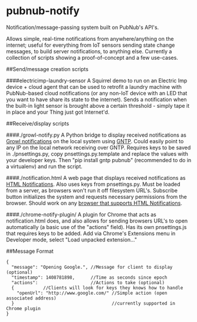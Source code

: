 pubnub-notify
=============

Notification/message-passing system built on PubNub's API's.

Allows simple, real-time notifications from anywhere/anything on the internet; useful for everything from IoT sensors sending state change messages, to build server notifications, to anything else. Currently a collection of scripts showing a proof-of-concept and a few use-cases.


##Send/message creation scripts

####electricimp-laundry-sensor
A Squirrel demo to run on an Electric Imp device + cloud agent that can be used to retrofit a laundry machine with PubNub-based cloud notifications (or any non-IoT device with an LED that you want to have share its state to the internet). Sends a notification when the built-in light sensor is brought above a certain threshold - simply tape it in place and your Thing just got Internet'd.


##Receive/display scripts

####./growl-notify.py
A Python bridge to display received notifications as [Growl notifications](http://growl.info/) on the local system using [GNTP](https://github.com/kfdm/gntp/). Could easily point to any IP on the local network receiving over GNTP. Requires keys to be saved in ./pnsettings.py, copy pnsettings.py.template and replace the values with your developer keys. Then "pip install gntp pubnub" (recommended to do in a virtualenv) and run the script.

####./notification.html
A web page that displays received notifications as [HTML Notifications](https://developer.mozilla.org/en-US/docs/Web/API/notification). Also uses keys from pnsettings.py. Must be loaded from a server, as browsers won't run it off filesystem URL's. Subscribe button initializes the system and requests necessary permissions from the browser. Should work on any [browser that supports HTML Notifications](http://caniuse.com/#feat=notifications).

####./chrome-notify-plugin/
A plugin for Chrome that acts as notification.html does, and also allows for sending browsers URL's to open automatically (a basic use of the "actions" field). Has its own pnsettings.js that requires keys to be added. Add via Chrome's Extensions menu in Developer mode, select "Load unpacked extension..."

##Message Format
````
{
  "message": "Opening Google.", //Message for client to display (optional)
  "timestamp": 1408781898,      //Time as seconds since epoch
  "actions":                    //Actions to take (optional)
  {           //Clients will look for keys they knows how to handle
    "openUrl": "http://www.google.com/" //Simple action (open associated address)
  }                                     //currently supported in Chrome plugin
}
````
